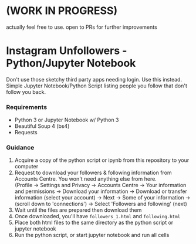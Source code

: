 # (WORK IN PROGRESS)
actually feel free to use. open to PRs for further improvements

# Instagram Unfollowers - Python/Jupyter Notebook
Don't use those sketchy third party apps needing login. Use this instead.
<br>
Simple Jupyter Notebook/Python Script listing people you follow that don't follow you back.

### Requirements
- Python 3 or Jupyter Notebook w/ Python 3
- Beautiful Soup 4 (bs4)
- Requests

### Guidance
1. Acquire a copy of the python script or ipynb from this repository to your computer 
2. Request to download your followers & following information from Accounts Centre. You won't need anything else from here. <br> (Profile -> Settings and Privacy -> Accounts Centre -> Your information and permissions -> Download your information -> Download or transfer information (select your account) -> Next -> Some of your information -> (scroll down to 'connections') -> Select 'Followers and following' (next)
3. Wait until the files are prepared then download them
4. Once downloaded, you'll have `followers_1.html` and `following.html`
5. Place both html files to the same directory as the python script or jupyter notebook
6. Run the python script, or start jupyter notebook and run all cells
